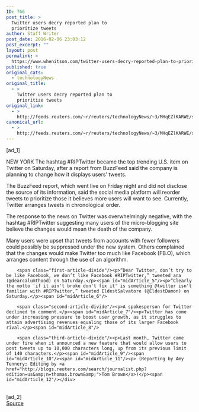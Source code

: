 ```yaml
---
ID: 766
post_title: >
  Twitter users decry reported plan to
  prioritize tweets
author: Staff Writer
post_date: 2016-02-06 23:03:12
post_excerpt: ""
layout: post
permalink: >
  https://www.whenitson.com/twitter-users-decry-reported-plan-to-prioritize-tweets/
published: true
original_cats:
  - technologyNews
original_title:
  - >
    Twitter users decry reported plan to
    prioritize tweets
original_link:
  - >
    http://feeds.reuters.com/~r/reuters/technologyNews/~3/MHqEZlKARWE/story01.htm
canonical_url:
  - >
    http://feeds.reuters.com/~r/reuters/technologyNews/~3/MHqEZlKARWE/story01.htm
---
```

 [ad_1]
<br><div id="articleText">
<span id="midArticle_start"/>

<span id="midArticle_0"/><span class="focusParagraph" readability="4"><p><span class="articleLocation">NEW YORK</span> The hashtag #RIPTwitter became the top trending U.S. item on Twitter on Saturday, after a report from BuzzFeed said the company is planning to change how it displays users’ tweets.</p></span><span id="midArticle_1"/><p>The BuzzFeed report, which went live on Friday night and did not disclose the source of its information, said the social media platform will reorder tweets to prioritize those it believes more users will want to see. Currently, Twitter  arranges tweets in chronological order.</p><span id="midArticle_2"/><p>The response to the news on Twitter was overwhelmingly negative, with the hashtag #RIPTwitter suggesting many users of the micro-blogging site believe the changes would mean the death of the company.</p><span id="midArticle_3"/><p>Many users were upset that tweets from accounts with fewer followers could possibly be suppressed under the new system. Others complained that the changes would make Twitter too much like Facebook (<span id="symbol_FB.O_0">FB.O</span>), which arranges content through the use of an algorithm.</p><span id="midArticle_4"/>
        
        <span class="first-article-divide"/><p>“Dear Twitter, don’t try to be like Facebook, we don’t like Facebook #RIPTwitter,” tweeted ana (@dearcalumthood) on Saturday.</p><span id="midArticle_5"/><p>“Clearly the motto 'if it ain't broke don't fix it' is something @twitter isn't familiar with #RIPTwitter,” tweeted EldestSalvatore (@EldestDamon) on Saturday.</p><span id="midArticle_6"/>
        
        <span class="second-article-divide"/><p>A spokesperson for Twitter declined to comment.</p><span id="midArticle_7"/><p>Twitter has come under increasing pressure to boost user growth, as it struggles to attain advertising revenues equaling those of its larger Facebook rival.</p><span id="midArticle_8"/>
        
        <span class="third-article-divide"/><p>Last month, Twitter came under fire when it announced a new feature that would allow users to post tweets up to 10,000 characters long, up from its previous limit of 140 characters.</p><span id="midArticle_9"/><span id="midArticle_10"/><span id="midArticle_11"/><p> (Reporting by Amy Tennery; Editing by <a href="http://blogs.reuters.com/search/journalist.php?edition=us&amp;n=thomas.brown&amp;">Tom Brown</a>)</p><span id="midArticle_12"/></div>
<br>[ad_2]
<br><a href="http://feeds.reuters.com/~r/reuters/technologyNews/~3/MHqEZlKARWE/story01.htm">Source </a>
